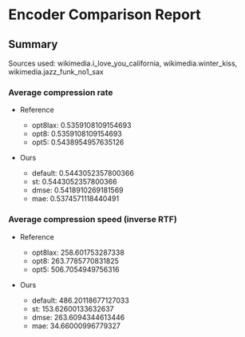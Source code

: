 
# Encoder Comparison Report

## Summary

Sources used: wikimedia.i_love_you_california, wikimedia.winter_kiss, wikimedia.jazz_funk_no1_sax

### Average compression rate

  - Reference
    - opt8lax: 0.5359108109154693
    - opt8: 0.5359108109154693
    - opt5: 0.5438954957635126

  - Ours
    - default: 0.5443052357800366
    - st: 0.5443052357800366
    - dmse: 0.5418910269181569
    - mae: 0.5374571118440491


### Average compression speed (inverse RTF)
  - Reference
    - opt8lax: 258.601753287338
    - opt8: 263.7785770831825
    - opt5: 506.7054949756316

  - Ours
    - default: 486.20118677127033
    - st: 153.62600133632637
    - dmse: 263.6094344613446
    - mae: 34.66000996779327


